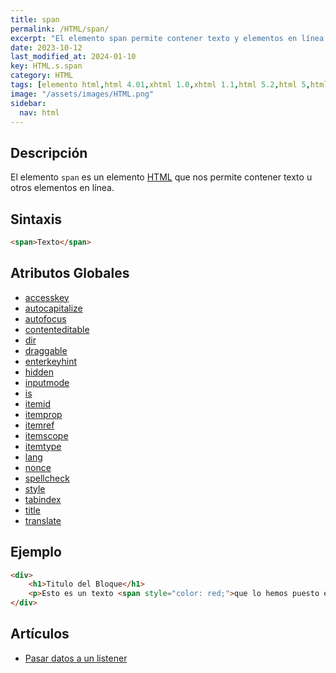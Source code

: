 ```yaml
---
title: span
permalink: /HTML/span/
excerpt: "El elemento span permite contener texto y elementos en línea en HTML."
date: 2023-10-12
last_modified_at: 2024-01-10
key: HTML.s.span
category: HTML
tags: [elemento html,html 4.01,xhtml 1.0,xhtml 1.1,html 5.2,html 5,html 5.1]
image: "/assets/images/HTML.png"
sidebar:
  nav: html
---
```


## Descripción


El elemento `span` es un elemento [HTML](https://www.manualweb.net/html/) que nos permite contener texto u otros elementos en línea.


## Sintaxis


```html
<span>Texto</span>
```


## Atributos Globales

- [accesskey](https://www.w3api.com/HTML/accesskey/)
- [autocapitalize](https://www.w3api.com/HTML/autocapitalize/)
- [autofocus](https://www.w3api.com/HTML/autofocus/)
- [contenteditable](https://www.w3api.com/HTML/contenteditable/)
- [dir](https://www.w3api.com/HTML/dir/)
- [draggable](https://www.w3api.com/HTML/draggable/)
- [enterkeyhint](https://www.w3api.com/HTML/enterkeyhint/)
- [hidden](https://www.w3api.com/HTML/hidden/)
- [inputmode](https://www.w3api.com/HTML/inputmode/)
- [is](https://www.w3api.com/HTML/is/)
- [itemid](https://www.w3api.com/HTML/itemid/)
- [itemprop](https://www.w3api.com/HTML/itemprop/)
- [itemref](https://www.w3api.com/HTML/itemref/)
- [itemscope](https://www.w3api.com/HTML/itemscope/)
- [itemtype](https://www.w3api.com/HTML/itemtype/)
- [lang](https://www.w3api.com/HTML/lang/)
- [nonce](https://www.w3api.com/HTML/nonce/)
- [spellcheck](https://www.w3api.com/HTML/spellcheck/)
- [style](https://www.w3api.com/HTML/style/)
- [tabindex](https://www.w3api.com/HTML/tabindex/)
- [title](https://www.w3api.com/HTML/title/)
- [translate](https://www.w3api.com/HTML/translate/)

## Ejemplo


```html
<div>
	<h1>Titulo del Bloque</h1>
	<p>Esto es un texto <span style="color: red;">que lo hemos puesto en rojo.</span></p>
</div>
```


## Artículos

- [Pasar datos a un listener](https://lineadecodigo.com/dom/pasar-datos-a-un-listener/)
